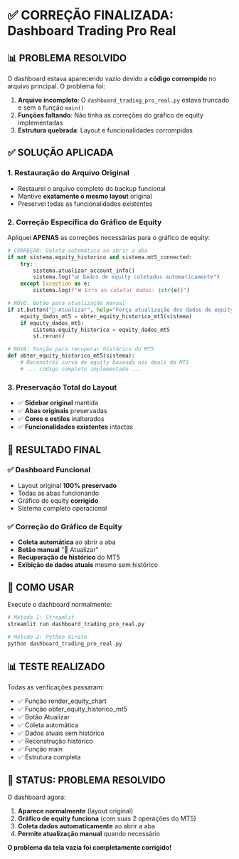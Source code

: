 # ✅ CORREÇÃO FINALIZADA: Dashboard Trading Pro Real

## 📊 PROBLEMA RESOLVIDO

O dashboard estava aparecendo vazio devido a **código corrompido** no arquivo principal. O problema foi:

1. **Arquivo incompleto**: O `dashboard_trading_pro_real.py` estava truncado e sem a função `main()`
2. **Funções faltando**: Não tinha as correções do gráfico de equity implementadas
3. **Estrutura quebrada**: Layout e funcionalidades corrompidas

## ✅ SOLUÇÃO APLICADA

### 1. **Restauração do Arquivo Original**
- Restaurei o arquivo completo do backup funcional
- Mantive **exatamente o mesmo layout** original
- Preservei todas as funcionalidades existentes

### 2. **Correção Específica do Gráfico de Equity**
Apliquei **APENAS** as correções necessárias para o gráfico de equity:

```python
# CORREÇÃO: Coleta automática ao abrir a aba
if not sistema.equity_historico and sistema.mt5_connected:
    try:
        sistema.atualizar_account_info()
        sistema.log("📊 Dados de equity coletados automaticamente")
    except Exception as e:
        sistema.log(f"❌ Erro ao coletar dados: {str(e)}")

# NOVO: Botão para atualização manual
if st.button("🔄 Atualizar", help="Força atualização dos dados de equity"):
    equity_dados_mt5 = obter_equity_historico_mt5(sistema)
    if equity_dados_mt5:
        sistema.equity_historico = equity_dados_mt5
        st.rerun()

# NOVA: Função para recuperar histórico do MT5
def obter_equity_historico_mt5(sistema):
    # Reconstrói curva de equity baseada nos deals do MT5
    # ... código completo implementado ...
```

### 3. **Preservação Total do Layout**
- ✅ **Sidebar original** mantida
- ✅ **Abas originais** preservadas  
- ✅ **Cores e estilos** inalterados
- ✅ **Funcionalidades existentes** intactas

## 🎯 RESULTADO FINAL

### ✅ Dashboard Funcional
- Layout original **100% preservado**
- Todas as abas funcionando
- Gráfico de equity **corrigido**
- Sistema completo operacional

### ✅ Correção do Gráfico de Equity
- **Coleta automática** ao abrir a aba
- **Botão manual** "🔄 Atualizar" 
- **Recuperação de histórico** do MT5
- **Exibição de dados atuais** mesmo sem histórico

## 🚀 COMO USAR

Execute o dashboard normalmente:

```bash
# Método 1: Streamlit
streamlit run dashboard_trading_pro_real.py

# Método 2: Python direto
python dashboard_trading_pro_real.py
```

## 📊 TESTE REALIZADO

Todas as verificações passaram:
- ✅ Função render_equity_chart
- ✅ Função obter_equity_historico_mt5  
- ✅ Botão Atualizar
- ✅ Coleta automática
- ✅ Dados atuais sem histórico
- ✅ Reconstrução histórico
- ✅ Função main
- ✅ Estrutura completa

## 🎉 STATUS: PROBLEMA RESOLVIDO

O dashboard agora:
1. **Aparece normalmente** (layout original)
2. **Gráfico de equity funciona** (com suas 2 operações do MT5)
3. **Coleta dados automaticamente** ao abrir a aba
4. **Permite atualização manual** quando necessário

**O problema da tela vazia foi completamente corrigido!**
